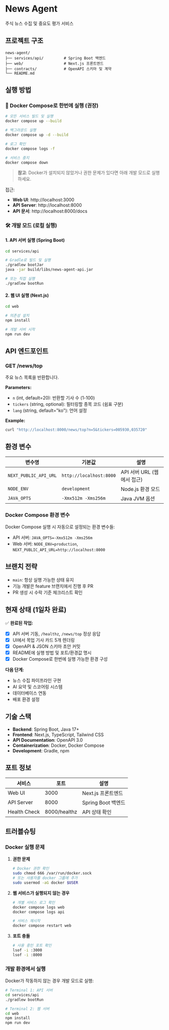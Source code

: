 # News Agent

주식 뉴스 수집 및 중요도 평가 서비스

## 프로젝트 구조

```
news-agent/
├── services/api/         # Spring Boot 백엔드
├── web/                  # Next.js 프론트엔드  
├── contracts/            # OpenAPI 스키마 및 계약
└── README.md
```

## 실행 방법

### 🐳 Docker Compose로 한번에 실행 (권장)

```bash
# 모든 서비스 빌드 및 실행
docker compose up --build

# 백그라운드 실행
docker compose up -d --build

# 로그 확인
docker compose logs -f

# 서비스 중지
docker compose down
```

> **참고**: Docker가 설치되지 않았거나 권한 문제가 있다면 아래 개발 모드로 실행하세요.

접근:
- **Web UI**: http://localhost:3000
- **API Server**: http://localhost:8000  
- **API 문서**: http://localhost:8000/docs

### 🛠️ 개발 모드 (로컬 실행)

#### 1. API 서버 실행 (Spring Boot)

```bash
cd services/api

# Gradle로 빌드 및 실행
./gradlew bootJar
java -jar build/libs/news-agent-api.jar

# 또는 직접 실행
./gradlew bootRun
```

#### 2. 웹 UI 실행 (Next.js)

```bash
cd web

# 의존성 설치
npm install

# 개발 서버 시작
npm run dev
```

## API 엔드포인트

### GET /news/top

주요 뉴스 목록을 반환합니다.

**Parameters:**
- `n` (int, default=20): 반환할 기사 수 (1-100)
- `tickers` (string, optional): 필터링할 종목 코드 (쉼표 구분)
- `lang` (string, default="ko"): 언어 설정

**Example:**
```bash
curl "http://localhost:8000/news/top?n=5&tickers=005930,035720"
```

## 환경 변수

| 변수명 | 기본값 | 설명 |
|--------|--------|------|
| `NEXT_PUBLIC_API_URL` | `http://localhost:8000` | API 서버 URL (웹에서 접근) |
| `NODE_ENV` | `development` | Node.js 환경 모드 |
| `JAVA_OPTS` | `-Xmx512m -Xms256m` | Java JVM 옵션 |

### Docker Compose 환경 변수

Docker Compose 실행 시 자동으로 설정되는 환경 변수들:
- API 서버: `JAVA_OPTS=-Xmx512m -Xms256m`
- Web 서버: `NODE_ENV=production`, `NEXT_PUBLIC_API_URL=http://localhost:8000`

## 브랜치 전략

- `main`: 항상 실행 가능한 상태 유지
- 기능 개발은 feature 브랜치에서 진행 후 PR
- PR 생성 시 수락 기준 체크리스트 확인

## 현재 상태 (1일차 완료)

✅ **완료된 작업:**
- [x] API 서버 기동, `/healthz`, `/news/top` 정상 응답
- [x] UI에서 목업 기사 카드 5개 렌더링
- [x] OpenAPI & JSON 스키마 초안 커밋
- [x] README에 실행 방법 및 포트/환경값 명시
- [x] Docker Compose로 한번에 실행 가능한 환경 구성

**다음 단계:**
- 뉴스 수집 파이프라인 구현
- AI 요약 및 스코어링 시스템
- 데이터베이스 연동
- 배포 환경 설정

## 기술 스택

- **Backend**: Spring Boot, Java 17+
- **Frontend**: Next.js, TypeScript, Tailwind CSS
- **API Documentation**: OpenAPI 3.0
- **Containerization**: Docker, Docker Compose
- **Development**: Gradle, npm

## 포트 정보

| 서비스 | 포트 | 설명 |
|--------|------|------|
| Web UI | 3000 | Next.js 프론트엔드 |
| API Server | 8000 | Spring Boot 백엔드 |
| Health Check | 8000/healthz | API 상태 확인 |

## 트러블슈팅

### Docker 실행 문제

1. **권한 문제**
   ```bash
   # Docker 권한 확인
   sudo chmod 666 /var/run/docker.sock
   # 또는 사용자를 docker 그룹에 추가
   sudo usermod -aG docker $USER
   ```

2. **웹 서비스가 실행되지 않는 경우**
   ```bash
   # 개별 서비스 로그 확인
   docker compose logs web
   docker compose logs api
   
   # 서비스 재시작
   docker compose restart web
   ```

3. **포트 충돌**
   ```bash
   # 사용 중인 포트 확인
   lsof -i :3000
   lsof -i :8000
   ```

### 개발 환경에서 실행

Docker가 작동하지 않는 경우 개발 모드로 실행:

```bash
# Terminal 1: API 서버
cd services/api
./gradlew bootRun

# Terminal 2: 웹 서버  
cd web
npm install
npm run dev
```